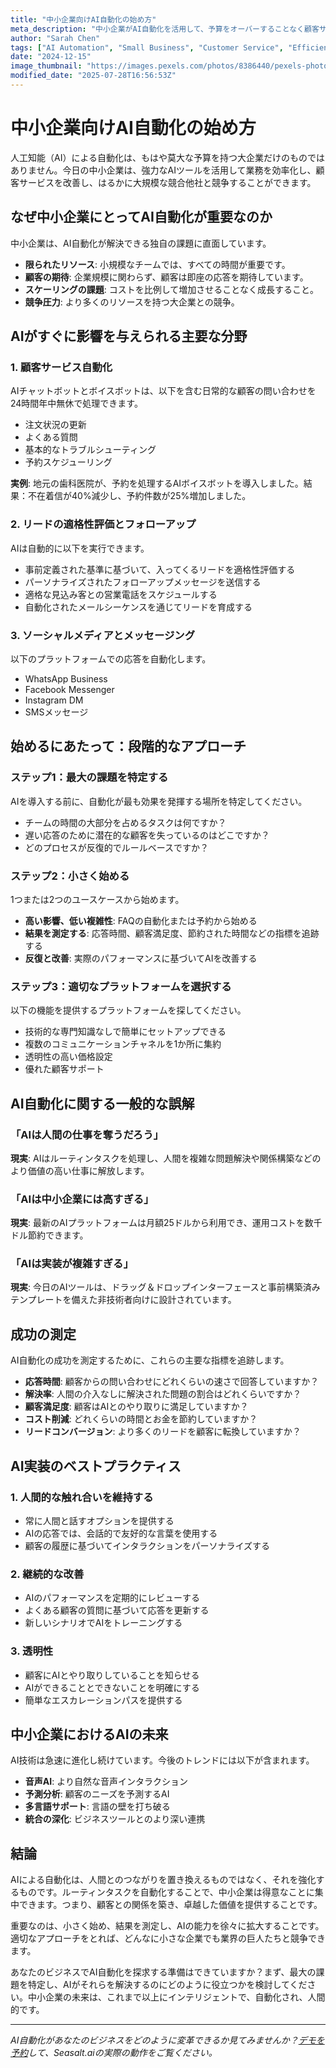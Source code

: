 ```yaml
---
title: "中小企業向けAI自動化の始め方"
meta_description: "中小企業がAI自動化を活用して、予算をオーバーすることなく顧客サービスを改善し、効率を高め、成長を促進する方法を学びましょう。"
author: "Sarah Chen"
tags: ["AI Automation", "Small Business", "Customer Service", "Efficiency"]
date: "2024-12-15"
image_thumbnail: "https://images.pexels.com/photos/8386440/pexels-photo-8386440.jpeg?auto=compress&cs=tinysrgb&w=800"
modified_date: "2025-07-28T16:56:53Z"
---
```


# 中小企業向けAI自動化の始め方

人工知能（AI）による自動化は、もはや莫大な予算を持つ大企業だけのものではありません。今日の中小企業は、強力なAIツールを活用して業務を効率化し、顧客サービスを改善し、はるかに大規模な競合他社と競争することができます。

## なぜ中小企業にとってAI自動化が重要なのか

中小企業は、AI自動化が解決できる独自の課題に直面しています。

- **限られたリソース**: 小規模なチームでは、すべての時間が重要です。
- **顧客の期待**: 企業規模に関わらず、顧客は即座の応答を期待しています。
- **スケーリングの課題**: コストを比例して増加させることなく成長すること。
- **競争圧力**: より多くのリソースを持つ大企業との競争。

## AIがすぐに影響を与えられる主要な分野

### 1. 顧客サービス自動化

AIチャットボットとボイスボットは、以下を含む日常的な顧客の問い合わせを24時間年中無休で処理できます。

- 注文状況の更新
- よくある質問
- 基本的なトラブルシューティング
- 予約スケジューリング

**実例**: 地元の歯科医院が、予約を処理するAIボイスボットを導入しました。結果：不在着信が40%減少し、予約件数が25%増加しました。

### 2. リードの適格性評価とフォローアップ

AIは自動的に以下を実行できます。

- 事前定義された基準に基づいて、入ってくるリードを適格性評価する
- パーソナライズされたフォローアップメッセージを送信する
- 適格な見込み客との営業電話をスケジュールする
- 自動化されたメールシーケンスを通じてリードを育成する

### 3. ソーシャルメディアとメッセージング

以下のプラットフォームでの応答を自動化します。

- WhatsApp Business
- Facebook Messenger
- Instagram DM
- SMSメッセージ

## 始めるにあたって：段階的なアプローチ

### ステップ1：最大の課題を特定する

AIを導入する前に、自動化が最も効果を発揮する場所を特定してください。

- チームの時間の大部分を占めるタスクは何ですか？
- 遅い応答のために潜在的な顧客を失っているのはどこですか？
- どのプロセスが反復的でルールベースですか？

### ステップ2：小さく始める

1つまたは2つのユースケースから始めます。

- **高い影響、低い複雑性**: FAQの自動化または予約から始める
- **結果を測定する**: 応答時間、顧客満足度、節約された時間などの指標を追跡する
- **反復と改善**: 実際のパフォーマンスに基づいてAIを改善する

### ステップ3：適切なプラットフォームを選択する

以下の機能を提供するプラットフォームを探してください。

- 技術的な専門知識なしで簡単にセットアップできる
- 複数のコミュニケーションチャネルを1か所に集約
- 透明性の高い価格設定
- 優れた顧客サポート

## AI自動化に関する一般的な誤解

### 「AIは人間の仕事を奪うだろう」

**現実**: AIはルーティンタスクを処理し、人間を複雑な問題解決や関係構築などのより価値の高い仕事に解放します。

### 「AIは中小企業には高すぎる」

**現実**: 最新のAIプラットフォームは月額25ドルから利用でき、運用コストを数千ドル節約できます。

### 「AIは実装が複雑すぎる」

**現実**: 今日のAIツールは、ドラッグ＆ドロップインターフェースと事前構築済みテンプレートを備えた非技術者向けに設計されています。

## 成功の測定

AI自動化の成功を測定するために、これらの主要な指標を追跡します。

- **応答時間**: 顧客からの問い合わせにどれくらいの速さで回答していますか？
- **解決率**: 人間の介入なしに解決された問題の割合はどれくらいですか？
- **顧客満足度**: 顧客はAIとのやり取りに満足していますか？
- **コスト削減**: どれくらいの時間とお金を節約していますか？
- **リードコンバージョン**: より多くのリードを顧客に転換していますか？

## AI実装のベストプラクティス

### 1. 人間的な触れ合いを維持する

- 常に人間と話すオプションを提供する
- AIの応答では、会話的で友好的な言葉を使用する
- 顧客の履歴に基づいてインタラクションをパーソナライズする

### 2. 継続的な改善

- AIのパフォーマンスを定期的にレビューする
- よくある顧客の質問に基づいて応答を更新する
- 新しいシナリオでAIをトレーニングする

### 3. 透明性

- 顧客にAIとやり取りしていることを知らせる
- AIができることとできないことを明確にする
- 簡単なエスカレーションパスを提供する

## 中小企業におけるAIの未来

AI技術は急速に進化し続けています。今後のトレンドには以下が含まれます。

- **音声AI**: より自然な音声インタラクション
- **予測分析**: 顧客のニーズを予測するAI
- **多言語サポート**: 言語の壁を打ち破る
- **統合の深化**: ビジネスツールとのより深い連携

## 結論

AIによる自動化は、人間とのつながりを置き換えるものではなく、それを強化するものです。ルーティンタスクを自動化することで、中小企業は得意なことに集中できます。つまり、顧客との関係を築き、卓越した価値を提供することです。

重要なのは、小さく始め、結果を測定し、AIの能力を徐々に拡大することです。適切なアプローチをとれば、どんなに小さな企業でも業界の巨人たちと競争できます。

あなたのビジネスでAI自動化を探求する準備はできていますか？まず、最大の課題を特定し、AIがそれらを解決するのにどのように役立つかを検討してください。中小企業の未来は、これまで以上にインテリジェントで、自動化され、人間的です。

---

*AI自動化があなたのビジネスをどのように変革できるか見てみませんか？[デモを予約](/#demo)して、Seasalt.aiの実際の動作をご覧ください。*
